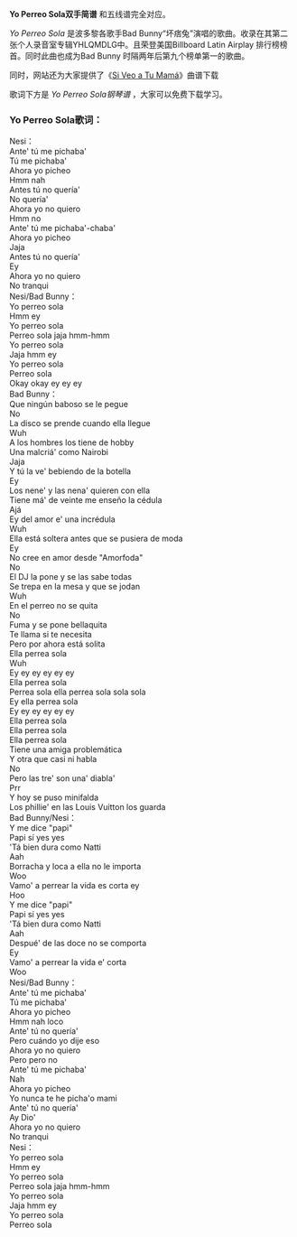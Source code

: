 

**Yo Perreo Sola双手简谱** 和五线谱完全对应。

_Yo Perreo Sola_ 是波多黎各歌手Bad
Bunny“坏痞兔”演唱的歌曲。收录在其第二张个人录音室专辑YHLQMDLG中。且荣登美国Billboard Latin Airplay
排行榜榜首。同时此曲也成为Bad Bunny 时隔两年后第九个榜单第一的歌曲。

同时，网站还为大家提供了《[Si Veo a Tu Mamá](Music-11411-Si-Veo-a-Tu-Mamá-Bad-Bunny.html
"Si Veo a Tu Mamá")》曲谱下载

歌词下方是 _Yo Perreo Sola钢琴谱_ ，大家可以免费下载学习。

### Yo Perreo Sola歌词：

Nesi：  
Ante' tú me pichaba'  
Tú me pichaba'  
Ahora yo picheo  
Hmm nah  
Antes tú no quería'  
No quería'  
Ahora yo no quiero  
Hmm no  
Ante' tú me pichaba'-chaba'  
Ahora yo picheo  
Jaja  
Antes tú no quería'  
Ey  
Ahora yo no quiero  
No tranqui  
Nesi/Bad Bunny：  
Yo perreo sola  
Hmm ey  
Yo perreo sola  
Perreo sola jaja hmm-hmm  
Yo perreo sola  
Jaja hmm ey  
Yo perreo sola  
Perreo sola  
Okay okay ey ey ey  
Bad Bunny：  
Que ningún baboso se le pegue  
No  
La disco se prende cuando ella llegue  
Wuh  
A los hombres los tiene de hobby  
Una malcriá' como Nairobi  
Jaja  
Y tú la ve' bebiendo de la botella  
Ey  
Los nene' y las nena' quieren con ella  
Tiene má' de veinte me enseño la cédula  
Ajá  
Ey del amor e' una incrédula  
Wuh  
Ella está soltera antes que se pusiera de moda  
Ey  
No cree en amor desde "Amorfoda"  
No  
El DJ la pone y se las sabe todas  
Se trepa en la mesa y que se jodan  
Wuh  
En el perreo no se quita  
No  
Fuma y se pone bellaquita  
Te llama si te necesita  
Pero por ahora está solita  
Ella perrea sola  
Wuh  
Ey ey ey ey ey ey  
Ella perrea sola  
Perrea sola ella perrea sola sola sola  
Ey ella perrea sola  
Ey ey ey ey ey ey  
Ella perrea sola  
Ella perrea sola  
Ella perrea sola  
Tiene una amiga problemática  
Y otra que casi ni habla  
No  
Pero las tre' son una' diabla'  
Prr  
Y hoy se puso minifalda  
Los phillie' en las Louis Vuitton los guarda  
Bad Bunny/Nesi：  
Y me dice "papi"  
Papi sí yes yes  
'Tá bien dura como Natti  
Aah  
Borracha y loca a ella no le importa  
Woo  
Vamo' a perrear la vida es corta ey  
Hoo  
Y me dice "papi"  
Papi sí yes yes  
'Tá bien dura como Natti  
Aah  
Despué' de las doce no se comporta  
Ey  
Vamo' a perrear la vida e' corta  
Woo  
Nesi/Bad Bunny：  
Ante' tú me pichaba'  
Tú me pichaba'  
Ahora yo picheo  
Hmm nah loco  
Ante' tú no quería'  
Pero cuándo yo dije eso  
Ahora yo no quiero  
Pero pero no  
Ante' tú me pichaba'  
Nah  
Ahora yo picheo  
Yo nunca te he picha'o mami  
Ante' tú no quería'  
Ay Dio'  
Ahora yo no quiero  
No tranqui  
Nesi：  
Yo perreo sola  
Hmm ey  
Yo perreo sola  
Perreo sola jaja hmm-hmm  
Yo perreo sola  
Jaja hmm ey  
Yo perreo sola  
Perreo sola

